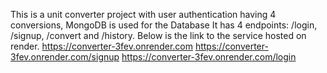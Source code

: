 This is a unit converter project with user authentication having 4 conversions,
MongoDB is used for the Database
It has 4 endpoints: /login, /signup, /convert and /history.
Below is the link to the service hosted on render.
https://converter-3fev.onrender.com
https://converter-3fev.onrender.com/signup
https://converter-3fev.onrender.com/login
